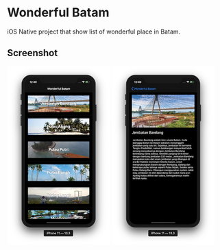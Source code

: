 # Wonderful Batam

iOS Native project that show list of wonderful place in Batam.

## Screenshot
![Main Screen](screenshot/main.png)
![Detail Screen](screenshot/detail.png)
